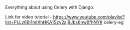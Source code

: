 Everything about using Celery with Django.

Link for video tutorial - https://www.youtube.com/playlist?list=PLLz6Bi1mIXhHKA1Szy2aj9Jbs6nw9fhNY#   c e l e r y - e g  
 